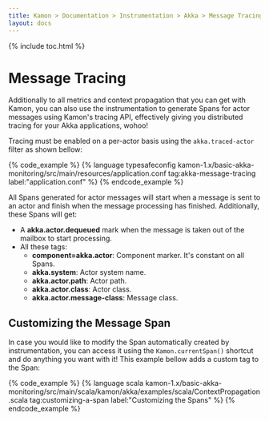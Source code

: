 ```yaml
---
title: Kamon > Documentation > Instrumentation > Akka > Message Tracing
layout: docs
---
```


{% include toc.html %}

Message Tracing
===============

Additionally to all metrics and context propagation that you can get with Kamon, you can also use the instrumentation to
generate Spans for actor messages using Kamon's tracing API, effectively giving you distributed tracing for your Akka
applications, wohoo!

Tracing must be enabled on a per-actor basis using the `akka.traced-actor` filter as shown bellow:

{% code_example %}
{%   language typesafeconfig kamon-1.x/basic-akka-monitoring/src/main/resources/application.conf tag:akka-message-tracing label:"application.conf" %}
{% endcode_example %}

All Spans generated for actor messages will start when a message is sent to an actor and finish when the message processing
has finished. Additionally, these Spans will get:
* A __akka.actor.dequeued__ mark when the message is taken out of the mailbox to start processing.
* All these tags:
  * __component=akka.actor__: Component marker. It's constant on all Spans.
  * __akka.system__: Actor system name.
  * __akka.actor.path__: Actor path.
  * __akka.actor.class__: Actor class.
  * __akka.actor.message-class__: Message class.


## Customizing the Message Span

In case you would like to modify the Span automatically created by instrumentation, you can access it using the `Kamon.currentSpan()`
shortcut and do anything you want with it! This example bellow adds a custom tag to the Span:

{% code_example %}
{%   language scala kamon-1.x/basic-akka-monitoring/src/main/scala/kamon/akka/examples/scala/ContextPropagation.scala tag:customizing-a-span label:"Customizing the Spans" %}
{% endcode_example %}